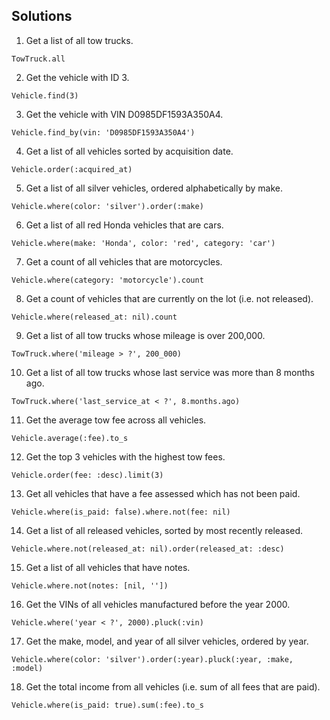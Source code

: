 ## Solutions

1) Get a list of all tow trucks.

`TowTruck.all`

2) Get the vehicle with ID 3.

`Vehicle.find(3)`

3) Get the vehicle with VIN D0985DF1593A350A4.

`Vehicle.find_by(vin: 'D0985DF1593A350A4')`

4) Get a list of all vehicles sorted by acquisition date.

`Vehicle.order(:acquired_at)`

5) Get a list of all silver vehicles, ordered alphabetically by make.

`Vehicle.where(color: 'silver').order(:make)`

6) Get a list of all red Honda vehicles that are cars.

`Vehicle.where(make: 'Honda', color: 'red', category: 'car')`

7) Get a count of all vehicles that are motorcycles.

`Vehicle.where(category: 'motorcycle').count`

8) Get a count of vehicles that are currently on the lot (i.e. not released).

`Vehicle.where(released_at: nil).count`

9) Get a list of all tow trucks whose mileage is over 200,000.

`TowTruck.where('mileage > ?', 200_000)`

10) Get a list of all tow trucks whose last service was more than 8 months ago.

`TowTruck.where('last_service_at < ?', 8.months.ago)`

11) Get the average tow fee across all vehicles.

`Vehicle.average(:fee).to_s`

12) Get the top 3 vehicles with the highest tow fees.

`Vehicle.order(fee: :desc).limit(3)`

13) Get all vehicles that have a fee assessed which has not been paid.

`Vehicle.where(is_paid: false).where.not(fee: nil)`

14) Get a list of all released vehicles, sorted by most recently released.

`Vehicle.where.not(released_at: nil).order(released_at: :desc)`

15) Get a list of all vehicles that have notes.

`Vehicle.where.not(notes: [nil, ''])`

16) Get the VINs of all vehicles manufactured before the year 2000.

`Vehicle.where('year < ?', 2000).pluck(:vin)`

17) Get the make, model, and year of all silver vehicles, ordered by year.

`Vehicle.where(color: 'silver').order(:year).pluck(:year, :make, :model)`

18) Get the total income from all vehicles (i.e. sum of all fees that are paid).

`Vehicle.where(is_paid: true).sum(:fee).to_s`
